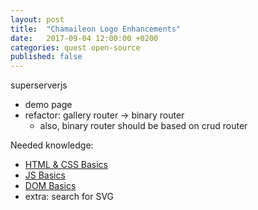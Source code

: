 ```yaml
---
layout: post
title:  "Chamaileon Logo Enhancements"
date:   2017-09-04 12:00:00 +0200
categories: quest open-source
published: false
---
```


superserverjs
 
 - demo page
 - refactor: gallery router -> binary router
   - also, binary router should be based on crud router

Needed knowledge:

 - [HTML & CSS Basics][html-css]
 - [JS Basics][js-basics]
 - [DOM Basics][dom-basics]
 - extra: search for SVG


[html-css]: /knowledge-base/#the-basics-of-html--css
[templating-langs]: /knowledge-base/#templating-languages--blogs
[js-basics]: /knowledge-base/#js-basics
[dom-basics]: /knowledge-base/#javascript--the-dom---the-basics